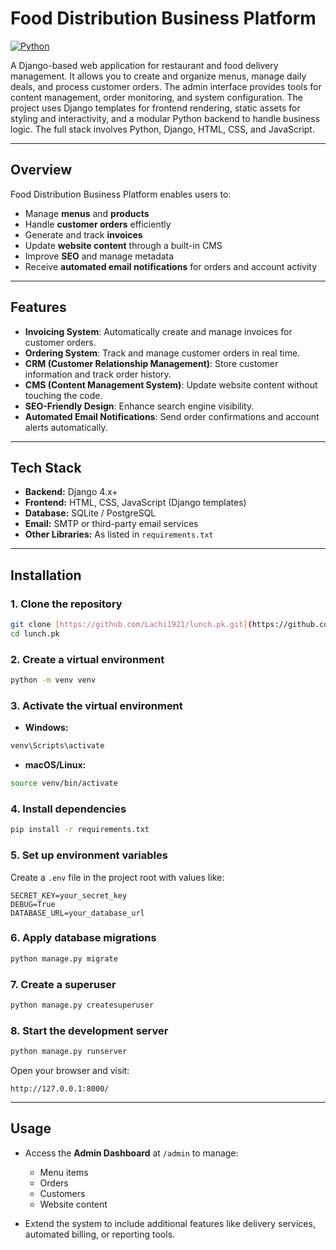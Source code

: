 # Food Distribution Business Platform

[![Python](https://img.shields.io/badge/python-%3E%3D3.8-blue)]()

A Django-based web application for restaurant and food delivery management. It allows you to create and organize menus, manage daily deals, and process customer orders. The admin interface provides tools for content management, order monitoring, and system configuration. The project uses Django templates for frontend rendering, static assets for styling and interactivity, and a modular Python backend to handle business logic. The full stack involves Python, Django, HTML, CSS, and JavaScript.

---

## Overview

Food Distribution Business Platform enables users to:
- Manage **menus** and **products**
- Handle **customer orders** efficiently
- Generate and track **invoices**
- Update **website content** through a built-in CMS
- Improve **SEO** and manage metadata
- Receive **automated email notifications** for orders and account activity

---

## Features

- **Invoicing System**: Automatically create and manage invoices for customer orders.  
- **Ordering System**: Track and manage customer orders in real time.  
- **CRM (Customer Relationship Management)**: Store customer information and track order history.  
- **CMS (Content Management System)**: Update website content without touching the code.  
- **SEO-Friendly Design**: Enhance search engine visibility.  
- **Automated Email Notifications**: Send order confirmations and account alerts automatically.

---

## Tech Stack

- **Backend:** Django 4.x+  
- **Frontend:** HTML, CSS, JavaScript (Django templates)  
- **Database:** SQLite / PostgreSQL  
- **Email:** SMTP or third-party email services  
- **Other Libraries:** As listed in `requirements.txt`  

---

## Installation

### 1. Clone the repository
```bash
git clone [https://github.com/Lachi1921/lunch.pk.git](https://github.com/Lachi1921/Food-Distribution/)
cd lunch.pk
````

### 2. Create a virtual environment

```bash
python -m venv venv
```

### 3. Activate the virtual environment

* **Windows:**

```bash
venv\Scripts\activate
```

* **macOS/Linux:**

```bash
source venv/bin/activate
```

### 4. Install dependencies

```bash
pip install -r requirements.txt
```

### 5. Set up environment variables

Create a `.env` file in the project root with values like:

```
SECRET_KEY=your_secret_key
DEBUG=True
DATABASE_URL=your_database_url
```

### 6. Apply database migrations

```bash
python manage.py migrate
```

### 7. Create a superuser

```bash
python manage.py createsuperuser
```

### 8. Start the development server

```bash
python manage.py runserver
```

Open your browser and visit:

```
http://127.0.0.1:8000/
```

---

## Usage

* Access the **Admin Dashboard** at `/admin` to manage:

  * Menu items
  * Orders
  * Customers
  * Website content

* Extend the system to include additional features like delivery services, automated billing, or reporting tools.
